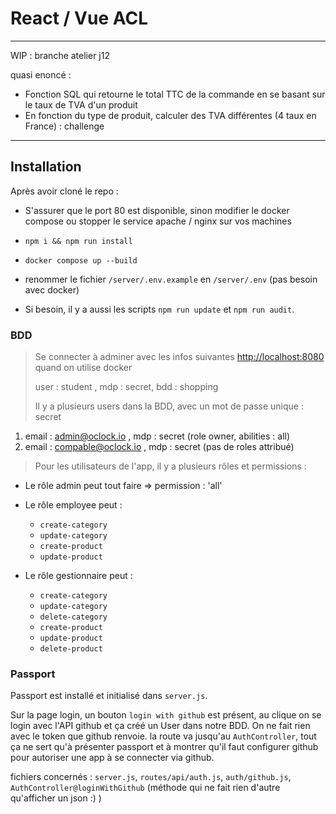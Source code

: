 # React / Vue ACL

---

WIP : branche atelier j12

quasi enoncé :
  - Fonction SQL qui retourne le total TTC de la commande en se basant sur le taux de TVA d'un produit
  - En fonction du type de produit, calculer des TVA différentes (4 taux en France) : challenge

---


## Installation

Après avoir cloné le repo :

-   S'assurer que le port 80 est disponible, sinon modifier le docker compose ou stopper le service apache / nginx sur vos machines

-   `npm i && npm run install`
-   `docker compose up --build`
-   renommer le fichier `/server/.env.example` en `/server/.env` (pas besoin avec docker)

-   Si besoin, il y a aussi les scripts `npm run update` et `npm run audit`.

### BDD

> Se connecter à adminer avec les infos suivantes [http://localhost:8080](http://localhost:8080) quand on utilise docker
>
> user : student , mdp : secret, bdd : shopping
>
> Il y a plusieurs users dans la BDD, avec un mot de passe unique : secret

1. email : admin@oclock.io , mdp : secret (role owner, abilities : all)
2. email : compable@oclock.io , mdp : secret (pas de roles attribué)

> Pour les utilisateurs de l'app, il y a plusieurs rôles et permissions :

-   Le rôle admin peut tout faire => permission : 'all'

-   Le rôle employee peut :

    -   `create-category`
    -   `update-category`
    -   `create-product`
    -   `update-product`

-   Le rôle gestionnaire peut :

    -   `create-category`
    -   `update-category`
    -   `delete-category`
    -   `create-product`
    -   `update-product`
    -   `delete-product`

### Passport

Passport est installé et initialisé dans `server.js`.

Sur la page login, un bouton `login with github` est présent, au clique on se login avec l'API github et ça créé un User dans notre BDD. On ne fait rien avec le token que github renvoie.
la route va jusqu'au `AuthController`, tout ça ne sert qu'à présenter passport et à montrer qu'il faut configurer github pour autoriser une app à se connecter via github.

fichiers concernés : `server.js`, `routes/api/auth.js`, `auth/github.js`, `AuthController@loginWithGithub` (méthode qui ne fait rien d'autre qu'afficher un json  :) )
